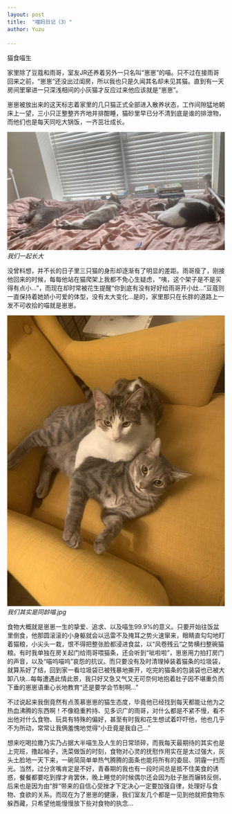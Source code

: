 ```yaml
---
layout: post
title:  "喵妈日记（3）"
author: Yuzu

---
```

猫食喵生

家里除了豆蔻和雨哥，室友JR还养着另外一只名叫“崽崽”的喵。只不过在接雨哥回来之前，“崽崽”还没出过闺房，所以我也只是久闻其名却未见其猫。直到有一天房间里窜进一只深浅相间的小灰猫才反应过来他应该就是“崽崽”。

崽崽被放出来的这天标志着家里的几只猫正式全部进入散养状态，工作间隙猛地朝床上一望，三小只正整整齐齐地并排酣睡，猫砂里早已分不清到底是谁的排泄物，而他们也是每天同吃大锅饭，一齐茁壮成长。

![graffti](/assets/images/我们一起长大.jpg)
*我们一起长大*

没曾料想，并不长的日子里三只猫的身形却逐渐有了明显的差距。雨哥瘦了，刚接他回来的时候，每每他站在猫爬架上我都不免心生疑虑，“咦，这个架子是不是买得有点小…”，而现在却时常被花生提醒“你到底有没有好好给雨哥开小灶…”豆蔻则一直保持着她娇小可爱的体型，没有太大变化…是的，家里那只在长胖的道路上一发不可收拾的喵就是崽崽。

![graffti](/assets/images/我们是同龄喵.jpg)
*我们其实是同龄喵.jpg*

食物大概就是崽崽一生的挚爱、追求、以及喵生99.9%的意义。只要开始往饭盆里倒食，他那圆滚滚的小身躯就会以迅雷不及掩耳之势火速窜来，眼睛直勾勾地盯着猫粮，小尖头一栽，恨不得把整张脸都浸进食盆，以“风卷残云“之势横扫整碗猫粮。有时我单独在房关起门给雨哥喂猫条，还会听到“呲啦啦”，崽崽用力拍打房门的声音，以及“喵呜喵呜”哀怨的抗议。而只要没有及时清理掉装着猫条的垃圾袋，就算系好了结，回到家一看垃圾袋已被残暴地撕开，吃完的猫条的包装袋也已被大卸八块…每每遭遇此情此景，我只好又急又气又无可奈何地抱着肚子因不堪重负而下垂的崽崽语重心长地教育“还是要学会节制啊…”

不过说起来我倒竟然有点羡慕崽崽的猫生态度，毕竟他已经找到每天都能让他为之热血沸腾的东西啊！不像稳重矜持、见多识广的雨哥，对什么都是不紧不慢，看不出他对什么食物、玩具有特殊的偏好，甚至有时我和花生想试着吓吓他，他也几乎不为所动，常常让我俩羞愧地觉得“小丑竟是我自己…”

想来吃喝拉撒乃实乃占据大半喵生及人生的日常琐碎，而我每天最期待的其实也是上完班，撸起袖子，洗菜做饭的时刻，食物对心灵的抚慰作用实在是太过强大，灰头土脸地一天下来，一碗简简单单热气腾腾的面条也能将所有的委屈、阴霾一扫而光。当然，过分贪嘴肯定是不好，青春期的我也有一段时间总是抵不住美食的诱惑，餐餐都要吃到撑才肯罢休，晚上睡觉的时候偶尔还会因为肚子胀而辗转反侧，后来也是因为由“胖“带来的自信心受挫才下定决心一定要加强自律，处理好与食物、食欲的关系。而现在为了崽崽的健康，我们室友几个都是一见到他就把食物东躲西藏，只希望他能慢慢放下些对食物的执念…

